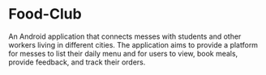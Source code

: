 # Food-Club
An Android application that connects messes with students and other workers living in different cities. The application aims to provide a platform for messes to list their daily menu and for users to view, book meals, provide feedback, and track their orders.
